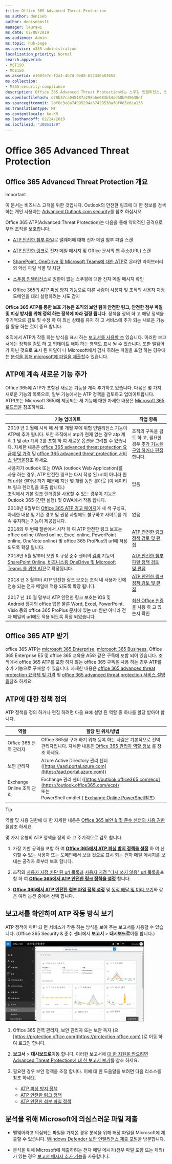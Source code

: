 ```yaml
---
title: Office 365 Advanced Threat Protection
ms.author: deniseb
author: denisebmsft
manager: laurawi
ms.date: 02/08/2019
ms.audience: Admin
ms.topic: hub-page
ms.service: o365-administration
localization_priority: Normal
search.appverid:
- MET150
- MOE150
ms.assetid: e100fe7c-f2a1-4b7d-9e08-622330b83653
ms.collection:
- M365-security-compliance
description: Office 365 Advanced Threat Protection에는 스푸핑 인텔리전스, 안전한 링크, 안전한 첨부 파일, 고급 피싱 방지 기능 및 위협 인텔리전스가 포함 됩니다.
ms.openlocfilehash: d78b37ca048187a298b6e083b54ad68b949638ef
ms.sourcegitcommit: 2af6c3e8a74995294a67429530af8f085e6ca136
ms.translationtype: MT
ms.contentlocale: ko-KR
ms.lasthandoff: 02/14/2019
ms.locfileid: "30051179"
---
```

# <a name="office-365-advanced-threat-protection"></a>Office 365 Advanced Threat Protection

## <a name="overview-of-office-365-advanced-threat-protection"></a>Office 365 Advanced Threat Protection 개요

> [!IMPORTANT]
> 이 문서는 비즈니스 고객을 위한 것입니다. Outlook의 안전한 링크에 대 한 정보를 검색 하는 개인 사용자는 [Advanced Outlook.com security](https://support.office.com/article/advanced-outlook-com-security-for-office-365-subscribers-882d2243-eab9-4545-a58a-b36fee4a46e2)를 참조 하십시오.

Office 365 ATP(Advanced Threat Protection)는 다음을 통해 악의적인 공격으로부터 조직을 보호합니다.
  
- [ATP 안전한 첨부 파일](atp-safe-attachments.md)로 맬웨어에 대해 전자 메일 첨부 파일 스캔
    
- [ATP 안전한 링크](atp-safe-links.md)로 전자 메일 메시지 및 Office 문서의 웹 주소(URL) 스캔
    
- [SharePoint, OneDrive 및 Microsoft Teams에 대한 ATP](atp-for-spo-odb-and-teams.md)로 온라인 라이브러리의 악성 파일 식별 및 차단
    
- [스푸핑 인텔리전스](learn-about-spoof-intelligence.md)로 권한이 없는 스푸핑에 대한 전자 메일 메시지 확인
    
- [Office 365의 ATP 피싱 방지 기능](atp-anti-phishing.md)으로 다른 사람이 사용자 및 조직의 사용자 지정 도메인을 대리 실행하려는 시도 감지
    
**Office 365 ATP를 통한 보호 기능은 조직의 보안 팀이 안전한 링크, 안전한 첨부 파일 및 피싱 방지를 위해 정의 하는 정책에 따라 결정 됩니다**. 정책을 정의 하 고 해당 정책을 주기적으로 검토 및 수정 하 여 최신 상태를 유지 하 고 서비스에 추가 되는 새로운 기능을 활용 하는 것이 중요 합니다. 

조직에서 ATP가 작동 하는 방식을 표시 하는 [보고서를 사용할 수](view-reports-for-atp.md) 있습니다. 이러한 보고서에는 정책을 검토 하 고 업데이트 해야 하는 영역도 표시 될 수 있습니다. 또한 맬웨어가 아닌 것으로 표시 된 파일이 나 Microsoft에서 검사 하려는 파일을 포함 하는 경우에는 [분석을 위해 microsoft에 파일을 제출할](#submit-a-suspicious-file-to-microsoft-for-analysis)수 있습니다.

## <a name="new-features-are-continually-being-added-to-atp"></a>ATP에 계속 새로운 기능 추가

Office 365에 ATP가 포함된 새로운 기능을 계속 추가하고 있습니다. 다음은 몇 가지 새로운 기능의 목록으로, 일부 기능에서는 ATP 정책을 검토하고 업데이트합니다. ATP(또는 Microsoft 365)에 제공되는 새 기능에 대한 자세한 내용은 [Microsoft 365 로드맵](https://www.microsoft.com/microsoft-365/roadmap?filters=O365)을 참조하세요.


|기능 업데이트  |작업 항목  |
|---------|---------|
|2019 년 2 월에 시작 해 서 몇 개월 후에 위협 인텔리전스 기능이 ATP에 추가 됩니다. 또한 조직에서 atp가 현재 없는 경우 atp 계획 1 및 atp 계획 2를 포함 하 여 새로운 옵션을 고려할 수 있습니다. 자세한 내용은 [office 365 advanced threat protection 요금제 및 가격](https://products.office.com/exchange/advance-threat-protection) 및 [office 365 advanced threat protection 서비스 설명을](https://docs.microsoft.com/office365/servicedescriptions/office-365-advanced-threat-protection-service-description)참조 하세요. |조직의 구독을 검토 하 고, 필요한 경우 [추가 기능을 구입 하거나 편집](https://docs.microsoft.com/office365/admin/subscriptions-and-billing/buy-or-edit-an-add-on)합니다.  |
|사용자가 outlook 또는 OWA (outlook Web Application)를 사용 하는 경우, ATP 안전한 링크는 다시 작성 된 url이 아니라 원래 url을 렌더링 하기 때문에 지난 몇 개월 동안 롤아웃 (이 네이티브 링크 렌더링을 호출 합니다.)<br>조직에서 기본 링크 렌더링을 사용할 수 있는 경우이 기능은 Outlook 365 (간편 실행) 및 OWA에서 작동 합니다.|없음         |
|2018년 9월부터 [Office 365 ATP 경고 페이지](atp-safe-links-warning-pages.md)에 새 색 구성표, 자세한 내용 및 기존 경고 및 권장 사항에도 불구하고 사이트를 계속 유지하는 기능이 제공됩니다. |없음         |
|2018의 두 번째 절반에서 시작 하 여 ATP 안전한 링크 보호는 office online (Word online, Excel online, PowerPoint online, OneNote online) 및 office 365 ProPlus의 url에 적용 되도록 확장 됩니다.   |[ATP 안전한 링크 정책 검토 및 편집](set-up-atp-safe-links-policies.md)  |
|2018년 5월 말부터 보안 &amp; 규정 준수 센터의 [검역](quarantine-email-messages.md) 기능이 [SharePoint Online, 비즈니스용 OneDrive 및 Microsoft Teams 를 위한 ATP](atp-for-spo-odb-and-teams.md)로 확장됩니다. |[ATP 안전한 첨부 파일 정책 검토 및 편집](set-up-atp-safe-attachments-policies.md) |
|2018 년 3 월부터 ATP 안전한 링크 보호는 조직 내 사용자 간에 전송 되는 전자 메일에 적용 되도록 확장 됩니다. |[ATP 안전한 링크 정책 검토 및 편집](set-up-atp-safe-links-policies.md) |
|2017 년 10 월 말부터 ATP 안전한 링크 보호는 iOS 및 Android 장치의 office 앱은 물론 Word, Excel, PowerPoint, Visio 등의 office 365 ProPlus 문서에 있는 url 뿐만 아니라 전자 메일의 url에도 적용 되도록 확장 되었습니다.  |[최신 Office 인증](https://docs.microsoft.com/office365/enterprise/modern-auth-for-office-2013-and-2016) 을 사용 하 고 있는지 확인 |

## <a name="get-office-365-atp"></a>Office 365 ATP 받기

office 365 ATP는 [microsoft 365 Enterprise](https://www.microsoft.com/microsoft-365/enterprise/home), [microsoft 365 Business](https://www.microsoft.com/microsoft-365/business), Office 365 Enterprise E5 및 office 365 교육용 A5와 같은 구독에 포함 되어 있습니다. 조직에서 office 365 ATP를 포함 하지 않는 office 365 구독을 사용 하는 경우 ATP를 추가 기능으로 구매할 수 있습니다. 자세한 내용은 [office 365 advanced threat protection 요금제 및 가격](https://products.office.com/exchange/advance-threat-protection) 및 [office 365 advanced threat protection 서비스 설명을](https://docs.microsoft.com/office365/servicedescriptions/office-365-advanced-threat-protection-service-description)참조 하세요. 

## <a name="define-policies-for-atp"></a>ATP에 대한 정책 정의

ATP 정책을 정의 하거나 편집 하려면 다음 표에 설명 된 역할 중 하나를 할당 받아야 합니다.

|역할  |할당 된 위치/방법  |
|---------|---------|
|Office 365 전역 관리자 |Office 365을 구매 하기 위해 등록 하는 사람은 기본적으로 전역 관리자입니다. 자세한 내용은 [Office 365 관리자 역할 정보](https://docs.microsoft.com/office365/admin/add-users/about-admin-roles) 를 참조 하세요.         |
|보안 관리자 |Azure Active Directory 관리 센터 ([https://aad.portal.azure.com](https://aad.portal.azure.com))|
|Exchange Online 조직 관리 |Exchange 관리 센터 ([https://outlook.office365.com/ecp](https://outlook.office365.com/ecp)) <br>또는 <br>  PowerShell cmdlet ( [Exchange Online PowerShell](https://docs.microsoft.com/powershell/exchange/exchange-online/exchange-online-powershell?view=exchange-ps)참조) |

> [!TIP]
> 역할 및 사용 권한에 대 한 자세한 내용은 [Office 365 보안 &amp; 및 준수 센터의 사용 권한을](permissions-in-the-security-and-compliance-center.md)참조 하세요.

몇 가지 유형의 ATP 정책을 정의 하 고 주기적으로 검토 합니다.

1. 가장 기반 공격을 포함 하 여 **[Office 365에서 ATP 피싱 방지 정책을 설정](set-up-anti-phishing-policies.md)** 하 여 신뢰할 수 있는 사용자 또는 도메인에서 보낸 것으로 표시 되는 전자 메일 메시지를 보내는 공격자 로부터 보호 합니다. 

2. 조직의 [사용자 지정 차단 된 url 목록과](set-up-a-custom-blocked-urls-list-wtih-atp.md) [사용자 지정 "다시 쓰지 않음" url 목록을](set-up-a-custom-do-not-rewrite-urls-list-with-atp.md)포함 하 여 **[Office 365에서 ATP 안전한 링크 정책을 설정](set-up-atp-safe-links-policies.md)** 합니다.
    
3. **[Office 365에서 ATP 안전한 첨부 파일 정책 설정](set-up-atp-safe-attachments-policies.md)** 및 [동적 배달 및 미리 보기](dynamic-delivery-and-previewing.md)와 같은 여러 옵션 중에서 선택 합니다.
  
## <a name="see-how-atp-is-working-by-viewing-reports"></a>보고서를 확인하여 ATP 작동 방식 보기

ATP 정책이 마련 되 면 서비스가 작동 하는 방식을 보여 주는 보고서를 사용할 수 있습니다. (Office 365 Security & 준수 센터에서 **보고서** > **대시보드로**이동 합니다.)

[![보안&amp; 규정 준수 센터 대시보드는 Advanced Threat Protection이 작업 중인 위치를 확인할 수 있도록 도와줍니다](media/6b213d34-adbb-44af-8549-be9a7e2db087.png)](view-reports-for-atp.md)
  
1. Office 365 전역 관리자, 보안 관리자 또는 보안 독자 (으 [https://protection.office.com](https://protection.office.com) )로 이동 하 여 로그인 합니다.
    
2. **보고서** > **대시보드로**이동 합니다. 이러한 보고서에 [대 한 지원을 받으려면 Advanced Threat Protection에 대 한 보고서 보기](view-reports-for-atp.md)를 참조 하세요.
    
3. 필요한 경우 보안 정책을 조정 합니다. 이에 대 한 도움말을 보려면 다음 리소스를 참조 하세요.
    - [ATP 피싱 방지 정책](set-up-anti-phishing-policies.md)
    - [ATP 안전한 링크 정책](set-up-atp-safe-links-policies.md)
    - [ATP 안전한 첨부 파일 정책](set-up-atp-safe-attachments-policies.md)
    
    
## <a name="submit-a-suspicious-file-to-microsoft-for-analysis"></a>분석을 위해 Microsoft에 의심스러운 파일 제출

- 맬웨어라고 의심되는 파일을 가져온 경우 분석을 위해 해당 파일을 Microsoft에 제출할 수 있습니다. [Windows Defender 보안 인텔리전스 제출 포털](https://go.microsoft.com/fwlink/?linkid=857185)을 방문합니다.

- 분석을 위해 Microsoft에 제출하려는 전자 메일 메시지(첨부 파일 포함 또는 제외)가 있는 경우 [보고서 메시지 추가 기능](enable-the-report-message-add-in.md)을 사용합니다. 
  

